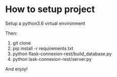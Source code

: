 # How to setup project
Setup a python3.6 virtual environment

Then:
1. git clone
2. pip install -r requirements.txt
3. python flask-connexion-rest/build_database.py
4. python lask-connexion-rest/server.py

And enjoy!
